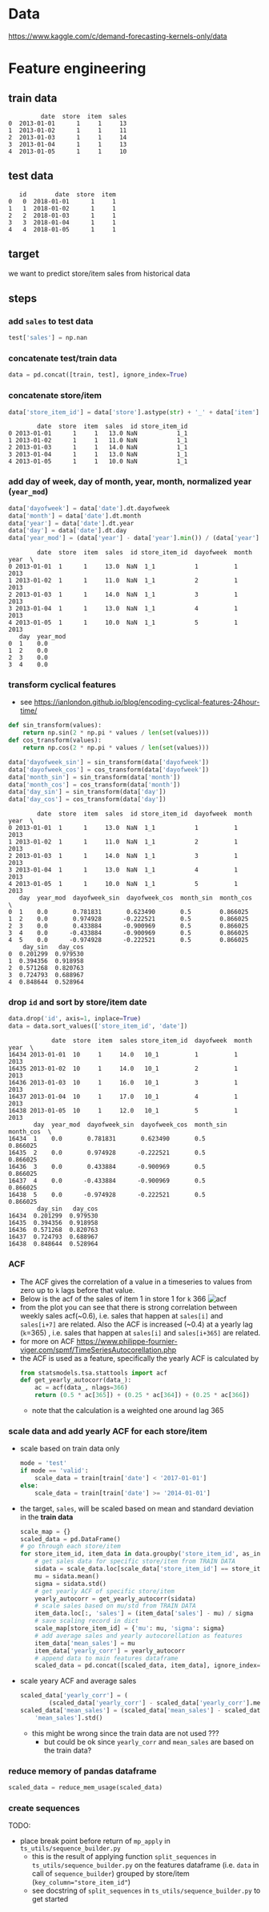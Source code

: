 # Data 
https://www.kaggle.com/c/demand-forecasting-kernels-only/data 
# Feature engineering
## train data
```
         date  store  item  sales
0  2013-01-01      1     1     13
1  2013-01-02      1     1     11
2  2013-01-03      1     1     14
3  2013-01-04      1     1     13
4  2013-01-05      1     1     10
```
## test data
```
   id        date  store  item
0   0  2018-01-01      1     1
1   1  2018-01-02      1     1
2   2  2018-01-03      1     1
3   3  2018-01-04      1     1
4   4  2018-01-05      1     1
```
## target
we want to predict store/item sales from historical data
## steps
### add `sales` to test data
```python
test['sales'] = np.nan
```
### concatenate test/train data
```python
data = pd.concat([train, test], ignore_index=True)
```
### concatenate store/item
```python
data['store_item_id'] = data['store'].astype(str) + '_' + data['item'].astype(str)
```
```
        date  store  item  sales  id store_item_id
0 2013-01-01      1     1   13.0 NaN           1_1
1 2013-01-02      1     1   11.0 NaN           1_1
2 2013-01-03      1     1   14.0 NaN           1_1
3 2013-01-04      1     1   13.0 NaN           1_1
4 2013-01-05      1     1   10.0 NaN           1_1
```
### add day of week, day of month, year, month, normalized year (`year_mod`)
```python
data['dayofweek'] = data['date'].dt.dayofweek
data['month'] = data['date'].dt.month
data['year'] = data['date'].dt.year
data['day'] = data['date'].dt.day
data['year_mod'] = (data['year'] - data['year'].min()) / (data['year'].max() - data['year'].min())
```
```
        date  store  item  sales  id store_item_id  dayofweek  month  year  \
0 2013-01-01  1      1     13.0  NaN  1_1           1          1      2013   
1 2013-01-02  1      1     11.0  NaN  1_1           2          1      2013   
2 2013-01-03  1      1     14.0  NaN  1_1           3          1      2013   
3 2013-01-04  1      1     13.0  NaN  1_1           4          1      2013   
4 2013-01-05  1      1     10.0  NaN  1_1           5          1      2013   
   day  year_mod  
0  1    0.0       
1  2    0.0       
2  3    0.0       
3  4    0.0      
```
### transform cyclical features 
* see https://ianlondon.github.io/blog/encoding-cyclical-features-24hour-time/
```python
def sin_transform(values):
    return np.sin(2 * np.pi * values / len(set(values)))
def cos_transform(values):
    return np.cos(2 * np.pi * values / len(set(values)))
```
```python
data['dayofweek_sin'] = sin_transform(data['dayofweek'])
data['dayofweek_cos'] = cos_transform(data['dayofweek'])
data['month_sin'] = sin_transform(data['month'])
data['month_cos'] = cos_transform(data['month'])
data['day_sin'] = sin_transform(data['day'])
data['day_cos'] = cos_transform(data['day'])
```
```
        date  store  item  sales  id store_item_id  dayofweek  month  year  \
0 2013-01-01  1      1     13.0  NaN  1_1           1          1      2013   
1 2013-01-02  1      1     11.0  NaN  1_1           2          1      2013   
2 2013-01-03  1      1     14.0  NaN  1_1           3          1      2013   
3 2013-01-04  1      1     13.0  NaN  1_1           4          1      2013   
4 2013-01-05  1      1     10.0  NaN  1_1           5          1      2013   
   day  year_mod  dayofweek_sin  dayofweek_cos  month_sin  month_cos  \
0  1    0.0       0.781831       0.623490       0.5        0.866025    
1  2    0.0       0.974928      -0.222521       0.5        0.866025    
2  3    0.0       0.433884      -0.900969       0.5        0.866025    
3  4    0.0      -0.433884      -0.900969       0.5        0.866025    
4  5    0.0      -0.974928      -0.222521       0.5        0.866025    
    day_sin   day_cos  
0  0.201299  0.979530  
1  0.394356  0.918958  
2  0.571268  0.820763  
3  0.724793  0.688967  
4  0.848644  0.528964  
```
### drop `id` and sort by store/item date
```python
data.drop('id', axis=1, inplace=True)
data = data.sort_values(['store_item_id', 'date'])
```
```
            date  store  item  sales store_item_id  dayofweek  month  year  \
16434 2013-01-01  10     1     14.0   10_1          1          1      2013   
16435 2013-01-02  10     1     14.0   10_1          2          1      2013   
16436 2013-01-03  10     1     16.0   10_1          3          1      2013   
16437 2013-01-04  10     1     17.0   10_1          4          1      2013   
16438 2013-01-05  10     1     12.0   10_1          5          1      2013   
       day  year_mod  dayofweek_sin  dayofweek_cos  month_sin  month_cos  \
16434  1    0.0       0.781831       0.623490       0.5        0.866025    
16435  2    0.0       0.974928      -0.222521       0.5        0.866025    
16436  3    0.0       0.433884      -0.900969       0.5        0.866025    
16437  4    0.0      -0.433884      -0.900969       0.5        0.866025    
16438  5    0.0      -0.974928      -0.222521       0.5        0.866025    
        day_sin   day_cos  
16434  0.201299  0.979530  
16435  0.394356  0.918958  
16436  0.571268  0.820763  
16437  0.724793  0.688967  
16438  0.848644  0.528964  
```
### ACF
* The ACF gives the correlation of a value in a timeseries to values from zero 
 up to `k` lags before that value. 
* Below is the acf of the sales of item 1 in store 1 for `k` 366
![acf](./images/acf.png)
* from the plot you can see that there is strong correlation between weekly sales 
acf(~0.6), i.e. sales that happen at `sales[i]` and `sales[i+7]` are related. 
Also the ACF is increased (~0.4) at a yearly lag (`k`=365) , i.e. sales that 
happen at `sales[i]` and `sales[i+365]` are related. 
* for more on ACF
https://www.philippe-fournier-viger.com/spmf/TimeSeriesAutocorellation.php
* the ACF is used as a feature, specifically the yearly ACF is calculated by
    ```python
    from statsmodels.tsa.stattools import acf
    def get_yearly_autocorr(data_):
        ac = acf(data_, nlags=366)
        return (0.5 * ac[365]) + (0.25 * ac[364]) + (0.25 * ac[366])
    ```
    * note that the calculation is a weighted one around lag 365 
### scale data and add yearly ACF for each store/item
* scale based on train data only
    ```python
    mode = 'test'
    if mode == 'valid':
        scale_data = train[train['date'] < '2017-01-01']
    else:
        scale_data = train[train['date'] >= '2014-01-01']
    ```
* the target, `sales`, will be scaled based on mean and standard deviation
in the **train data**
    ```python
    scale_map = {}
    scaled_data = pd.DataFrame()
    # go through each store/item
    for store_item_id, item_data in data.groupby('store_item_id', as_index=False):
        # get sales data for specific store/item from TRAIN DATA
        sidata = scale_data.loc[scale_data['store_item_id'] == store_item_id, 'sales']
        mu = sidata.mean()
        sigma = sidata.std()
        # get yearly ACF of specific store/item
        yearly_autocorr = get_yearly_autocorr(sidata)
        # scale sales based on mu/std from TRAIN DATA
        item_data.loc[:, 'sales'] = (item_data['sales'] - mu) / sigma
        # save scaling record in dict
        scale_map[store_item_id] = {'mu': mu, 'sigma': sigma}
        # add average sales and yearly autocorellation as features
        item_data['mean_sales'] = mu
        item_data['yearly_corr'] = yearly_autocorr
        # append data to main features dataframe
        scaled_data = pd.concat([scaled_data, item_data], ignore_index=True)
    ```
* scale yeary ACF and average sales
    ```python
    scaled_data['yearly_corr'] = (
            (scaled_data['yearly_corr'] - scaled_data['yearly_corr'].mean()) / scaled_data['yearly_corr'].std())
    scaled_data['mean_sales'] = (scaled_data['mean_sales'] - scaled_data['mean_sales'].mean()) / scaled_data[
        'mean_sales'].std()
    ```
   * this might be wrong since the train data are not used ??? 
        * but could be ok since `yearly_corr` and `mean_sales` are based on the train
        data?
### reduce memory of pandas dataframe
```python
scaled_data = reduce_mem_usage(scaled_data)
```
### create sequences
TODO:
* place break point before return of `mp_apply` in `ts_utils/sequence_builder.py`
    * this is the result of applying function `split_sequences` in `ts_utils/sequence_builder.py`
    on the features dataframe (i.e. `data` in call of `sequence_builder`) grouped by store/item 
    (`key_column="store_item_id"`)
    * see docstring of `split_sequences` in `ts_utils/sequence_builder.py` to get started